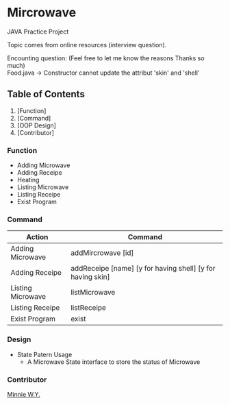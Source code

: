 # Mircrowave
JAVA Practice Project

Topic comes from online resources (interview question).

Encounting question: (Feel free to let me know the reasons Thanks so much)  
Food.java -> Constructor cannot update the attribut 'skin' and 'shell'

## Table of Contents
1. [Function]
2. [Command]
3. [OOP Design]
4. [Contributor]

### Function
- Adding Microwave
- Adding Receipe
- Heating
- Listing Microwave
- Listing Receipe
- Exist Program

### Command
| Action                | Command                                                           |
| --------------------- | ----------------------------------------------------------------- |
| Adding Microwave      | addMircrowave [id]                                                |
| Adding Receipe        | addReceipe [name] [y for having shell] [y for having skin]        |
| Listing Microwave     | listMicrowave                                                     |
| Listing Receipe       | listReceipe                                                       |
| Exist Program         | exist                                                             |                

### Design
- State Patern Usage
  - A Microwave State interface to store the status of Microwave


### Contributor
[Minnie W.Y.](https://github.com/MinnieWY)
